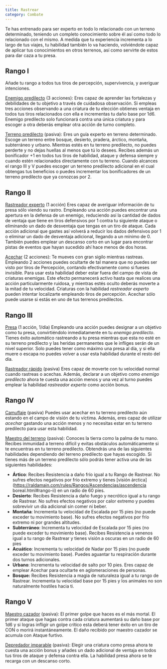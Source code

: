 ```yaml
---
title: Rastrear
category: Combate
---
```


Te has entrenado para ser experto en todo lo relacionado con un terreno determinado, teniendo un completo conocimiento sobre él así como todo lo relacionado con el mismo. A medida que tu experiencia incrementa a lo largo de tus viajes, tu habilidad también lo va haciendo, volviéndote capaz de aplicar tus conocimientos en otros terrenos, así como servirte de estos para dar caza a tu presa.

## Rango I

Añade tu rango a todos tus tiros de percepción, supervivencia, y averiguar intenciones.

<u>Enemigo predilecto</u> (3 acciones): Eres capaz de aprender las fortalezas y debilidades de tu objetivo a través de cuidadosa observación. Si empleas tres acciones observando a una criatura de tu elección obtienes ventaja en todos tus tiros relacionados con ella e incrementas tu daño base por 1d6. Enemigo predilecto solo funcionará contra una única criatura y para escoger a otra deberás emplear otra acción de turno completo.

<u>Terreno predilecto</u> (pasiva): Eres un guía experto en terreno determinado. Escoge un terreno entre bosque, desierto, pradera, árctico, montaña, subterráneo y urbano. Mientras estés en tu terreno predilecto, no puedes perderte y no dejas huellas al menos que tú lo desees. Recibes además un bonificador +1 en todos tus tiros de habilidad, ataque y defensa siempre y cuando estén relacionados directamente con tu terreno. Cuando alcances el rango III y V puedes escoger un terreno predilecto adicional en el cual obtengas tus beneficios o puedes incrementar los bonificadores de un terreno predilecto que ya conozcas por 2.

## Rango II

<u>Rastreador experto</u> (1 acción) Eres capaz de averiguar información de tu presa sólo viendo su rastro. Empleando una acción puedes encontrar una apertura en la defensa de un enemigo, reduciendo así la cantidad de dados de ventaja que tiene en tiros defensivos por 1 contra tu siguiente ataque o eliminando un dado de desventaja que tengas en un tiro de ataque. Cada acción adicional que gastes así volverá a reducir los dados defensivos por 1 o eliminar un dado de desventaja adicional, llegando a un mínimo de 0. También puedes emplear un descanso corto en un lugar para encontrar pistas de eventos que hayan sucedido ahí hace menos de dos horas.

<u>Acechar</u> (2 acciones): Te mueves con gran sigilo mientras rastreas. Empleando 2 acciones puedes ocultarte de tal manera que no puedes ser visto por tiros de Percepción, contando efectivamente como si fueses invisible. Para usar esta habilidad deber estar fuera del campo de vista de criaturas enemigas. Este efecto permanecerá activo hasta que realices una acción particularmente ruidosa, y mientras estés oculto deberás moverte a la mitad de tu velocidad. Criaturas con la habilidad *rastreador experto* pueden intentar localizarte empleando tiros de percepción. Acechar sólo puede usarse si estás en uno de tus terrenos predilectos.

## Rango III

<u>Presa</u> (1 acción, 1/día) Empleando una acción puedes designar a un objetivo como tu presa, convirtiéndolo inmediatamente en tu *enemigo predilecto*. Tienes éxito automático rastreando a tu presa mientras que esta no esté en su terreno predilecto y las heridas permanentes que le infliges serán de un nivel superior. Solo puedes tener como máximo una presa al día, y si ella muere o escapa no puedes volver a usar esta habilidad durante el resto del día.

<u>Rastreador rápido</u> (pasiva) Eres capaz de moverte con tu velocidad normal cuando rastreas o acechas. Además, declarar a un objetivo como *enemigo predilecto* ahora te cuesta una acción menos y una vez al turno puedes emplear la habilidad *rastreador experto* como acción bonus.

## Rango IV

<u>Camuflaje</u> (pasiva) Puedes usar acechar en tu terreno predilecto aún estando en el campo de visión de tu víctima. Además, eres capaz de utilizar *acechar* gastando una acción menos y no necesitas estar en tu terreno predilecto para usar esta habilidad.

<u>Maestro del terreno</u> (pasiva): Conoces la tierra como la palma de tu mano. Recibes inmunidad a terreno difícil y evitas obstáculos automáticamente si te encuentras en tu terreno predilecto. Obtendrás una de las siguientes habilidades dependiendo del terreno predilecto que hayas escogido. Si tienes más de un terreno predilecto sólo podrás tener activa una de las siguientes habilidades:

- **Ártico**: Recibes Resistencia a daño frío igual a tu Rango de Rastrear. No sufres efectos negativos por frío extremo y tienes [visión árctica](https://raldamain.com/rules/Rangos/Ascendencias/ascendencia boreal.html#rango-ii) en un radio de 60 pies.
- **Desierto**: Recibes Resistencia a daño fuego y necrótico igual a tu rango de Rastrear. No sufres efectos negativos por calor extremo y puedes sobrevivir un día adicional sin comer ni beber. 
- **Montaña**: Incrementa tu velocidad de Escalada por 15 pies (no puede exceder tu movimiento base). No sufres efectos negativos por frío extremo ni por grandes altitudes.
- **Subterráneo**: Incrementa tu velocidad de Escalada por 15 pies (no puede exceder tu movimiento base). Recibes Resistencia a venenos igual a tu rango de Rastrear y tienes visión a oscuras en un radio de 60 pies
- **Acuático**: Incrementa tu velocidad de Nadar por 15 pies (no puede exceder tu movimiento base). Puedes aguantar tu respiración durante dos turnos adicionales.
- **Urbano**: Incrementa tu velocidad de salto por 10 pies. Eres capaz de emplear Acechar para ocultarte en aglomeraciones de personas.
- **Bosque:** Recibes Resistencia a magia de naturaleza igual a tu rango de Rastrear. Incrementa tu velocidad base por 15 pies y los animales no son naturalmente hostiles hacia ti.

## Rango V 

<u>Maestro cazador</u> (pasiva): El primer golpe que haces es el más mortal. El primer ataque que hagas contra cada criatura aumentará su daño base por 1d6 y si logras infligir un golpe crítico esta deberá tener éxito en un tiro de CON o morirá instantáneamente. El daño recibido por maestro cazador se acumula con Ataque furtivo.

<u>Depredador imparable</u> (pasiva): Elegir una criatura como presa ahora te cuesta una acción bonus y añades un dado adicional de ventaja en todos tus tiros de ataque y defensa contra ella. La habilidad presa ahora se te recarga con un descanso corto.